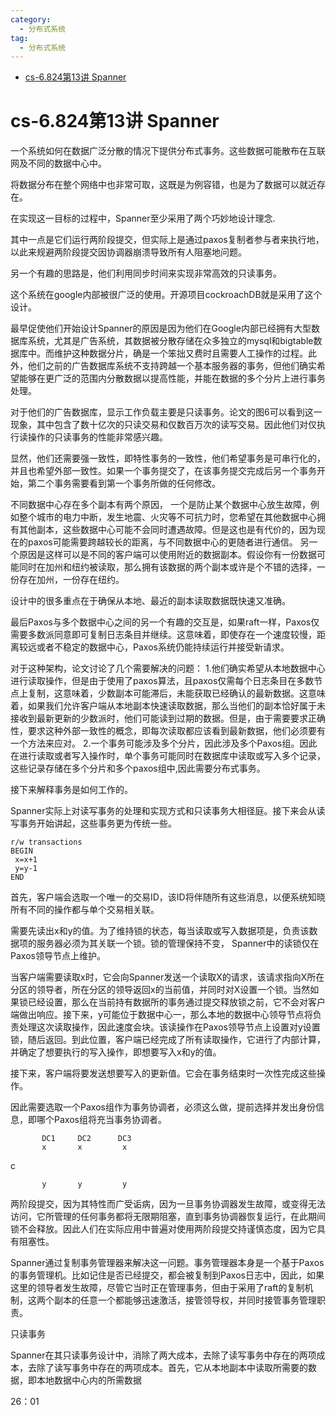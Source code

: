 ```yaml
---
category: 
  - 分布式系统
tag:
  - 分布式系统
---
```


- [cs-6.824第13讲 Spanner](#cs-6824第13讲-spanner)

# cs-6.824第13讲 Spanner

一个系统如何在数据广泛分散的情况下提供分布式事务。这些数据可能散布在互联网及不同的数据中心中。

将数据分布在整个网络中也非常可取，这既是为例容错，也是为了数据可以就近存在。

在实现这一目标的过程中，Spanner至少采用了两个巧妙地设计理念.

其中一点是它们运行两阶段提交，但实际上是通过paxos复制者参与者来执行地，以此来规避两阶段提交因协调器崩溃导致所有人阻塞地问题。

另一个有趣的思路是，他们利用同步时间来实现非常高效的只读事务。

这个系统在google内部被很广泛的使用。开源项目cockroachDB就是采用了这个设计。

最早促使他们开始设计Spanner的原因是因为他们在Google内部已经拥有大型数据库系统，尤其是广告系统，其数据被分散存储在众多独立的mysql和bigtable数据库中。而维护这种数据分片，确是一个笨拙又费时且需要人工操作的过程。此外，他们之前的广告数据库系统不支持跨越一个基本服务器的事务，但他们确实希望能够在更广泛的范围内分散数据以提高性能，并能在数据的多个分片上进行事务处理。

对于他们的广告数据库，显示工作负载主要是只读事务。论文的图6可以看到这一现象，其中包含了数十亿次的只读交易和仅数百万次的读写交易。因此他们对仅执行读操作的只读事务的性能非常感兴趣。

显然，他们还需要强一致性，即特性事务的一致性，他们希望事务是可串行化的，并且也希望外部一致性。如果一个事务提交了，在该事务提交完成后另一个事务开始，第二个事务需要看到第一个事务所做的任何修改。

不同数据中心存在多个副本有两个原因， 一个是防止某个数据中心放生故障，例如整个城市的电力中断，发生地震、火灾等不可抗力时，您希望在其他数据中心拥有其他副本，这些数据中心可能不会同时遭遇故障。但是这也是有代价的，因为现在的paxos可能需要跨越较长的距离，与不同数据中心的更随者进行通信。 另一个原因是这样可以是不同的客户端可以使用附近的数据副本。假设你有一份数据可能同时在加州和纽约被读取，那么拥有该数据的两个副本或许是个不错的选择，一份存在加州，一份存在纽约。

设计中的很多重点在于确保从本地、最近的副本读取数据既快速又准确。

最后Paxos与多个数据中心之间的另一个有趣的交互是，如果raft一样，Paxos仅需要多数派同意即可复制日志条目并继续。这意味着，即使存在一个速度较慢，距离较远或者不稳定的数据中心，Paxos系统仍能持续运行并接受新请求。

对于这种架构，论文讨论了几个需要解决的问题：
1.他们确实希望从本地数据中心进行读取操作，但是由于使用了paxos算法，且paxos仅需每个日志条目在多数节点上复制，这意味着，少数副本可能滞后，未能获取已经确认的最新数据。这意味着，如果我们允许客户端从本地副本快速读取数据，那么当他们的副本恰好属于未接收到最新更新的少数派时，他们可能读到过期的数据。但是，由于需要要求正确性，要求这种外部一致性的概念，即每次读取都应该看到最新数据，他们必须要有一个方法来应对。
2.一个事务可能涉及多个分片，因此涉及多个Paxos组。因此在进行读取或者写入操作时，单个事务可能同时在数据库中读取或写入多个记录，这些记录存储在多个分片和多个paxos组中,因此需要分布式事务。

接下来解释事务是如何工作的。

Spanner实际上对读写事务的处理和实现方式和只读事务大相径庭。接下来会从读写事务开始讲起，这些事务更为传统一些。

```shell
r/w transactions
BEGIN
 x=x+1
 y=y-1
END
```

首先，客户端会选取一个唯一的交易ID，该ID将伴随所有这些消息，以便系统知晓所有不同的操作都与单个交易相关联。

需要先读出x和y的值。为了维持锁的状态，每当读取或写入数据项是，负责该数据项的服务器必须为其关联一个锁。锁的管理保持不变， Spanner中的读锁仅在Paxos领导节点上维护。

当客户端需要读取x时，它会向Spanner发送一个读取X的请求，该请求指向X所在分区的领导者，所在分区的领导返回x的当前值，并同时对X设置一个锁。当然如果锁已经设置，那么在当前持有数据所的事务通过提交释放锁之前，它不会对客户端做出响应。接下来，y可能位于数据中心一，那么本地的数据中心领导节点将负责处理这次读取操作，因此速度会块。该读操作在Paxos领导节点上设置对y设置锁，随后返回。到此位置，客户端已经完成了所有读取操作，它进行了内部计算，并确定了想要执行的写入操作，即想要写入x和y的值。

接下来，客户端将要发送想要写入的更新值。它会在事务结束时一次性完成这些操作。

因此需要选取一个Paxos组作为事务协调者，必须这么做，提前选择并发出身份信息，即哪个Paxos组将充当事务协调者。

           DC1     DC2      DC3
           x       x         x

c

           y       y         y


两阶段提交，因为其特性而广受诟病，因为一旦事务协调器发生故障，或变得无法访问，它所管理的任何事务都将无限期阻塞，直到事务协调器恢复运行，在此期间锁不会释放。因此人们在实际应用中普遍对使用两阶段提交持谨慎态度，因为它具有阻塞性。

Spanner通过复制事务管理器来解决这一问题。事务管理器本身是一个基于Paxos的事务管理机。比如记住是否已经提交，都会被复制到Paxos日志中，因此，如果这里的领导者发生故障，尽管它当时正在管理事务，但由于采用了raft的复制机制，这两个副本的任意一个都能够迅速激活，接管领导权，并同时接管事务管理职责。

只读事务

Spanner在其只读事务设计中，消除了两大成本，去除了读写事务中存在的两项成本，去除了读写事务中存在的两项成本。首先，它从本地副本中读取所需要的数据，即本地数据中心内的所需数据

26：01




